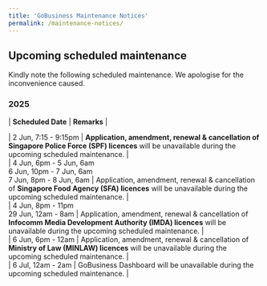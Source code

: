 ```yaml
---
title: 'GoBusiness Maintenance Notices'
permalink: /maintenance-notices/
---
```


## Upcoming scheduled maintenance

Kindly note the following scheduled maintenance. We apologise for the inconvenience caused. 


### 2025 

| **Scheduled Date** | **Remarks** |  

   


| 2 Jun, 7:15 - 9:15pm | **Application, amendment, renewal & cancellation of Singapore Police Force (SPF) licences** will be unavailable during the upcoming scheduled maintenance. |   
| 4 Jun, 6pm - 5 Jun, 6am<br>6 Jun, 10pm - 7 Jun, 6am<br>7 Jun, 8pm - 8 Jun, 6am | Application, amendment, renewal & cancellation of **Singapore Food Agency (SFA) licences** will be unavailable during the upcoming scheduled maintenance. |              
| 4 Jun, 8pm - 11pm<br>29 Jun, 12am - 8am | Application, amendment, renewal & cancellation of **Infocomm Media Development Authority (IMDA) licences** will be unavailable during the upcoming scheduled maintenance. |       
| 6 Jun, 6pm - 12am | Application, amendment, renewal & cancellation of **Ministry of Law (MINLAW) licences** will be unavailable during the upcoming scheduled maintenance. |    
| 6 Jul, 12am - 2am | GoBusiness Dashboard will be unavailable during the upcoming scheduled maintenance. |    


<script src="/jquery/jquery.min.js"></script> <script src="/jquery/resize-tables.js"></script>

